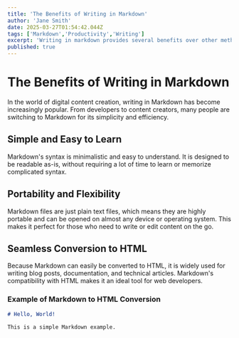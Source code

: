 ```yaml
---
title: 'The Benefits of Writing in Markdown'
author: 'Jane Smith'
date: 2025-03-27T01:54:42.044Z
tags: ['Markdown','Productivity','Writing']
excerpt: 'Writing in markdown provides several benefits over other methods.'
published: true
---
```



# The Benefits of Writing in Markdown

In the world of digital content creation, writing in Markdown has become increasingly popular. From developers to content creators, many people are switching to Markdown for its simplicity and efficiency.

## Simple and Easy to Learn

Markdown's syntax is minimalistic and easy to understand. It is designed to be readable as-is, without requiring a lot of time to learn or memorize complicated syntax.

## Portability and Flexibility

Markdown files are just plain text files, which means they are highly portable and can be opened on almost any device or operating system. This makes it perfect for those who need to write or edit content on the go.

## Seamless Conversion to HTML

Because Markdown can easily be converted to HTML, it is widely used for writing blog posts, documentation, and technical articles. Markdown's compatibility with HTML makes it an ideal tool for web developers.

### Example of Markdown to HTML Conversion

```markdown
# Hello, World!

This is a simple Markdown example.
```

